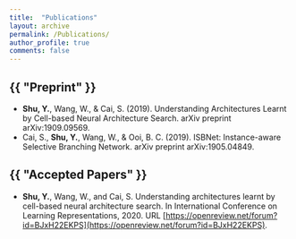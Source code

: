 ```yaml
---
title:  "Publications"
layout: archive
permalink: /Publications/
author_profile: true
comments: false
---
```


<h2 class="archive__title">{{ "Preprint" }}</h2>

- **Shu, Y.**, Wang, W., & Cai, S. (2019). Understanding Architectures Learnt by Cell-based Neural Architecture Search. arXiv preprint arXiv:1909.09569.
- Cai, S., **Shu, Y.**, Wang, W., & Ooi, B. C. (2019). ISBNet: Instance-aware Selective Branching Network. arXiv preprint arXiv:1905.04849.

<h2 class="archive__title">{{ "Accepted Papers" }}</h2>

- **Shu, Y.**, Wang, W., and Cai, S. Understanding architectures learnt by cell-based neural architecture search. In International Conference on Learning Representations, 2020. URL [https://openreview.net/forum?id=BJxH22EKPS](https://openreview.net/forum?id=BJxH22EKPS).